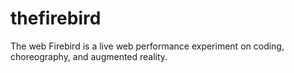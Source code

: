 # thefirebird
The web Firebird is a live web performance experiment on coding, choreography, and augmented reality.
